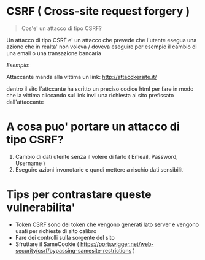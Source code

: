 # CSRF ( Cross-site request forgery )

> Cos'e' un attacco di tipo CSRF?

Un attacco di tipo CSRF e' un attacco che prevede che l'utente esegua una azione che in realta' non voleva / doveva eseguire per esempio il cambio di una email o una transazione bancaria

*Esempio*:

Attaccante manda alla vittima un link: 
http://attacckersite.it/

dentro il sito l'attccante ha scritto un preciso codice html per fare in modo che la vittima cliccando sul link invii una richiesta al sito prefissato dall'attaccante 


# A cosa puo' portare un attacco di tipo CSRF?

1. Cambio di dati utente senza il volere di farlo ( Emeail, Password, Username )
2. Eseguire azioni invonotarie e qundi mettere a rischio dati sensibilit


# Tips per contrastare queste vulnerabilita'
- Token CSRF sono dei token che vengono generati lato server e vengono usati per richieste di alto calibro 
- Fare dei controlli sulla sorgente del sito
- Sfruttare il SameCookie ( https://portswigger.net/web-security/csrf/bypassing-samesite-restrictions )
